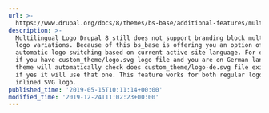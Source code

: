 ```yaml
---
url: >-
  https://www.drupal.org/docs/8/themes/bs-base/additional-features/multilingual-logo
description: >-
  Multilingual Logo Drupal 8 still does not support branding block multilingual
  logo variations. Because of this bs_base is offering you an option of
  automatic logo switching based on current active site language. For example,
  if you have custom_theme/logo.svg logo file and you are on German language
  theme will automatically check does custom_theme/logo-de.svg file exists and
  if yes it will use that one. This feature works for both regular logo and
  inlined SVG logo.
published_time: '2019-05-15T10:11:14+00:00'
modified_time: '2019-12-24T11:02:23+00:00'
---
```


